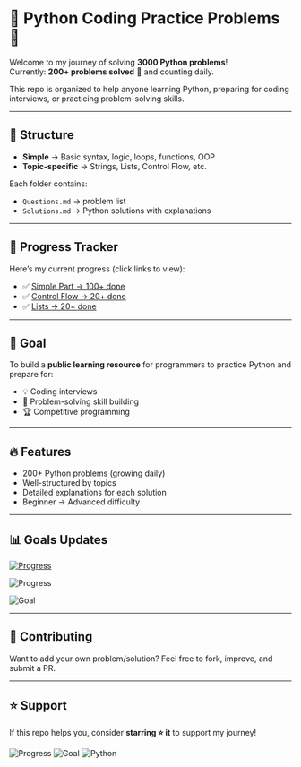# 🐍 Python Coding Practice Problems 🚀

Welcome to my journey of solving **3000 Python problems**!  
Currently: **200+ problems solved** 🎉 and counting daily.  

This repo is organized to help anyone learning Python, preparing for coding interviews, or practicing problem-solving skills.

---

## 📂 Structure
- **Simple** → Basic syntax, logic, loops, functions, OOP  
- **Topic-specific** → Strings, Lists, Control Flow, etc.  

Each folder contains:
- `Questions.md` → problem list  
- `Solutions.md` → Python solutions with explanations  

---

## 📌 Progress Tracker  

Here’s my current progress (click links to view):  

- ✅ [Simple Part → 100+ done](https://github.com/Dev0psKing/Python-Code-Challenges/tree/master/01_Simple%20Part%20(100%2B%20Questions))  
- ✅ [Control Flow → 20+ done](https://github.com/Dev0psKing/Python-Code-Challenges/tree/master/Control%20Flow%20Questions)  
- ✅ [Lists → 20+ done](https://github.com/Dev0psKing/Python-Code-Challenges/tree/master/Lists%20Questions)  

---

## 🎯 Goal
To build a **public learning resource** for programmers to practice Python and prepare for:  
- 💡 Coding interviews  
- 📘 Problem-solving skill building  
- 🏆 Competitive programming  

---

## 🔥 Features
- 200+ Python problems (growing daily)  
- Well-structured by topics  
- Detailed explanations for each solution  
- Beginner → Advanced difficulty  

---

## 📊 Goals Updates
[![Progress](https://img.shields.io/badge/Progress-6.67%25-2ea44f)](https://github.com/Dev0psKing/Python-Code-Challenges)

![Progress](https://img.shields.io/badge/Problems_Solved-200%2B-brightgreen)

![Goal](https://img.shields.io/badge/Goal-3000-blue)

[//]: # (![Python]&#40;https://img.shields.io/badge/Made%20with-Python-yellow&#41;)

---

## 🤝 Contributing
Want to add your own problem/solution? Feel free to fork, improve, and submit a PR.  

---

## ⭐ Support
If this repo helps you, consider **starring ⭐ it** to support my journey!  

![Progress](https://img.shields.io/badge/Problems_Solved-200%2B-brightgreen)
![Goal](https://img.shields.io/badge/Goal-3000-blue)
![Python](https://img.shields.io/badge/Made%20with-Python-yellow)



